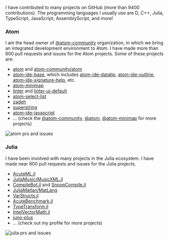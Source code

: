 I have contributed to many projects on GitHub (more than 9400 contributions). The programming languages I usually use are D, C++, Julia, TypeScript, JavaScript, AssemblyScript, and more!

### Atom 
I am the head owner of [@atom-community](https://github.com/atom-community) organization, in which we bring an integrated development environment to Atom. I have made more than 600 pull requests and issues for the Atom projects. Some of these projects are:
- [atom](https://github.com/atom-community/atom) and [atom-community/atom](https://github.com/atom-community/atom)
- [atom-ide-base](https://github.com/atom-community/atom-ide-base), which includes [atom-ide-datatip](https://github.com/atom-community/atom-ide-datatip), [atom-ide-outline](https://github.com/atom-community/atom-ide-outline), [atom-ide-signature-help](https://github.com/atom-community/atom-ide-signature-help), etc.
- [atom-minimap](https://github.com/atom-minimap/minimap)
- [linter](https://github.com/steelbrain/linter) and [linter-ui-default](https://github.com/steelbrain/linter-ui-default)
- [atom-select-list](https://github.com/atom/atom-select-list)
- [zadeh](https://github.com/atom-community/zadeh)
- [superstring](https://github.com/aminya/superstring)
- [atom-ide-javascript](https://github.com/atom-community/atom-ide-javascript)
- ... (check the [@atom-community](https://github.com/atom-community), [@atom](https://github.com/atom), [@atom-minimap](https://github.com/atom-minimap) for more projects)

![atom prs and issues](https://user-images.githubusercontent.com/16418197/105793364-9b265300-5f4e-11eb-9afd-21146e4a3674.png)

### Julia
I have been involved with many projects in the Julia ecosystem. I have made near 600 pull requests and issues for the Julia projects.
- [AcuteML.jl](https://github.com/aminya/AcuteML.jl)
- [JuliaMusic/MusicXML.jl](https://github.com/JuliaMusic/MusicXML.jl)
- [CompileBot.jl](https://github.com/aminya/CompileBot.jl) and [SnoopCompile.jl](https://github.com/timholy/SnoopCompile.jl)
- [JuliaMatlan/MatLang](https://github.com/juliamatlab/MatLang)
- [VarStructs.jl](https://github.com/aminya/VarStructs.jl)
- [AcuteBenchmark.jl](https://github.com/aminya/AcuteBenchmark.jl)
- [TypeTransform.jl](https://github.com/aminya/TypeTransform.jl)
- [IntelVectorMath.jl](https://github.com/JuliaMath/IntelVectorMath.jl)
- [juno-plus](https://github.com/aminya/juno-plus)
- ... (check out my profile for more projects)

![julia prs and issues](https://user-images.githubusercontent.com/16418197/105793321-86e25600-5f4e-11eb-864c-39ff31cee964.png)
